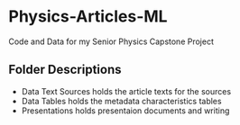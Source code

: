 # Physics-Articles-ML
Code and Data for my Senior Physics Capstone Project

## Folder Descriptions
* Data Text Sources holds the article texts for the sources
* Data Tables holds the metadata characteristics tables
* Presentations holds presentaion documents and writing
